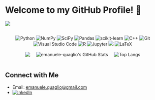# Welcome to my GitHub Profile! 👋
![](https://komarev.com/ghpvc/?username=emanuele-quaglio&label=PROFILE+VIEWS)

  [//]: # (example of mostly-platform-independent comment)
  
<br>

<div align="center">
  <img src="https://img.shields.io/badge/Python-3776AB?style=for-the-badge&logo=python&logoColor=white" alt="Python" />
  <img src="https://img.shields.io/badge/NumPy-013243?style=for-the-badge&logo=numpy&logoColor=white" alt="NumPy" />
  <img src="https://img.shields.io/badge/SciPy-8CAAE6?style=for-the-badge&logo=scipy&logoColor=white" alt="SciPy" />
  <img src="https://img.shields.io/badge/Pandas-150458?style=for-the-badge&logo=pandas&logoColor=white" alt="Pandas" />
  <img src="https://img.shields.io/badge/scikit--learn-F7931E?style=for-the-badge&logo=scikit-learn&logoColor=white" alt="scikit-learn" />
  <img src="https://img.shields.io/badge/C++-00599C?style=for-the-badge&logo=cplusplus&logoColor=white" alt="C++" />
  <img src="https://img.shields.io/badge/Git-F05032?style=for-the-badge&logo=git&logoColor=white" alt="Git" />
  <img src="https://img.shields.io/badge/Visual_Studio_Code-0078D4?style=for-the-badge&logo=visual-studio-code&logoColor=white" alt="Visual Studio Code" />
  <img src="https://img.shields.io/badge/R-276DC3?style=for-the-badge&logo=r&logoColor=white" alt="R" />
  <img src="https://img.shields.io/badge/Jupyter-F37626?style=for-the-badge&logo=jupyter&logoColor=white" alt="Jupyter" />
  <img src="https://img.shields.io/badge/mysql-%2300f.svg?style=for-the-badge&logo=mysql&logoColor=white alt="mySQL" />
  <img src="https://img.shields.io/badge/latex-%23008080.svg?style=for-the-badge&logo=latex&logoColor=white" alt="LaTeX" />
</div>

<br>

<div align="center" style="display: flex; justify-content: center; gap: 20px;">
 <img src="http://github-readme-streak-stats.herokuapp.com?user=emanuele-quaglio&theme=dark-smoky&hide_border=true" />
  <img src="https://github-readme-stats.vercel.app/api?username=emanuele-quaglio&show_icons=true&theme=radical" alt="emanuele-quaglio's GitHub Stats" />
  <img src="https://github-readme-stats.vercel.app/api/top-langs/?username=emanuele-quaglio&layout=compact" alt="Top Langs" />
</div>


<br>

## Connect with Me
- Email: [emanuele.quaglio@gmail.com](mailto:emanuele.quaglio@gmail.com)
- [![inkedIn](https://img.shields.io/badge/LinkedIn-0077B5?style=for-the-badge&logo=linkedin&logoColor=white)](https://www.linkedin.com/in/emanuele-quaglio)

